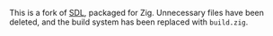 This is a fork of [SDL](https://www.libsdl.org/), packaged for Zig. Unnecessary
files have been deleted, and the build system has been replaced with
`build.zig`.

